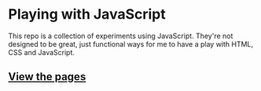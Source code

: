 # Playing with JavaScript
This repo is a collection of experiments using JavaScript. They're not designed to be great, just functional ways for me to have a play with HTML, CSS and JavaScript.

## [View the pages](https://redfox0x20.github.io/PlayingWithJavaScript/)